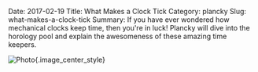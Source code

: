 Date: 2017-02-19
Title: What Makes a Clock Tick
Category: plancky
Slug: what-makes-a-clock-tick
Summary: If you have ever wondered how mechanical clocks keep time, then you're in luck! Plancky will dive into the horology pool and explain the awesomeness of these amazing time keepers. 

![Photo]({attach}/assets/plancky/2017/what-makes-a-clock-tick.png){.image_center_style}